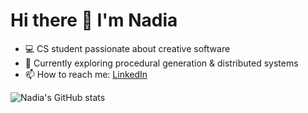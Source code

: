 # Hi there 👋 I'm Nadia

- 💻 CS student passionate about creative software
- 🌱 Currently exploring procedural generation & distributed systems
- 📫 How to reach me: [LinkedIn](https://linkedin.com/in/yourname)

![Nadia's GitHub stats](https://github-readme-stats.vercel.app/api?username=nai50915&show_icons=true)
